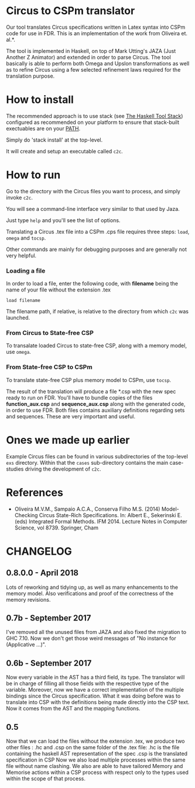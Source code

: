 # Circus to CSPm translator

Our tool translates Circus specifications written in Latex syntax into CSPm code for use in FDR. This is an implementation of the work from Oliveira et. al.*.

The tool is implemented in Haskell, on top of Mark Utting's JAZA (Just Another Z Animator) and extended in order to parse Circus. The tool basically is able to perform both Omega and Upslon transformations as well as to refine Circus using a few selected refinement laws required for the translation purpose.


# How to install

The recommended approach is to use stack 
(see [The Haskell Tool Stack](https://docs.haskellstack.org/en/stable/README/))
configured as recommended on your platform to ensure that stack-built exectuables
are on your [PATH](https://docs.haskellstack.org/en/stable/install_and_upgrade/#path). 

Simply do 'stack install' at the top-level.

It will create and setup an executable called `c2c`.

# How to run

Go to the directory with the Circus files you want to process, and simply invoke `c2c`.

You will see a command-line interface very similar to that used by Jaza.

Just type ``help`` and you'll see the list of options.

Translating a Circus .tex file into a CSPm .cps file requires three steps: `load`, `omega` and `tocsp`.

Other commands are mainly for debugging purposes and are generally not very helpful.

### Loading a file
In order to load a file, enter the following code, with **filename** being the name of your file
without the extension .tex
```
load filename
```
The filename path, if relative, is relative to the directory from which `c2c` was launched.

### From Circus to State-free CSP

To transalate loaded Circus to state-free CSP, along with a memory model,
 use  `omega`.

### From State-free CSP to CSPm

To translate state-free CSP plus memory model to CSPm, use `tocsp`.

The result of the translation will produce a file *.csp with the new spec ready to run on FDR. You'll have to bundle copies of the files **function_aux.csp** and **sequence_aux.csp** along with the generated code, in order to use FDR. Both files contains auxiliary definitions regarding sets and sequences. These are very important and useful.


# Ones we made up earlier

Example Circus files can be found in various subdirectories of the top-level `exs` directory.
Within that the `cases` sub-directory contains the main case-studies driving the development of `c2c`.

# References

* Oliveira M.V.M., Sampaio A.C.A., Conserva Filho M.S. (2014) Model-Checking Circus State-Rich Specifications. In: Albert E., Sekerinski E. (eds) Integrated Formal Methods. IFM 2014. Lecture Notes in Computer Science, vol 8739. Springer, Cham

# CHANGELOG

## 0.8.0.0 - April 2018

Lots of reworking and tidying up, as well as many enhancements to the memory model. Also verifications and proof of the correctness of the memory revisions.

## 0.7b - September 2017

I've removed all the unused files from JAZA and also fixed the migration to GHC 7.10. Now we don't get those weird messages of "No instance for (Applicative ...)".

## 0.6b - September 2017

Now every variable in the AST has a third field, its type. The translator
will be in charge of filling all those fields with the respective type
of the variable.
Moreover, now we have a correct implementation of the multiple bindings
since the Circus specification. What it was doing before was to
translate into CSP with the definitions being made directly into the CSP text.
Now it comes from the AST and the mapping functions.

## 0.5
Now that we can load the files without the extension .tex, we produce
two other files : .hc and .csp on the same folder of the .tex file:
    .hc is the file containing the haskell AST representation of the spec
    .csp is the translated specification in CSP
Now we also load multiple processes within the same file without name
clashing.
We also are able to have tailored Memory and Memorise actions within
a CSP process with respect only to the types used within the scope
of that process.
